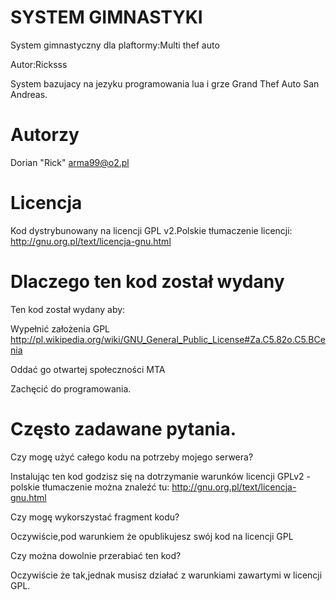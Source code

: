 SYSTEM GIMNASTYKI
================

System gimnastyczny dla plaftormy:Multi thef auto

Autor:Ricksss

System bazujacy na jezyku programowania lua i grze Grand Thef Auto San Andreas.

Autorzy
================
Dorian "Rick" arma99@o2.pl


Licencja
================
Kod dystrybunowany na licencji GPL v2.Polskie tłumaczenie licencji: http://gnu.org.pl/text/licencja-gnu.html

Dlaczego ten kod został wydany
================
Ten kod został wydany aby:

Wypełnić założenia GPL http://pl.wikipedia.org/wiki/GNU_General_Public_License#Za.C5.82o.C5.BCenia

Oddać go otwartej społeczności MTA

Zachęcić do programowania.

Często zadawane pytania.
================
Czy mogę użyć całego kodu na potrzeby mojego serwera?

Instalując ten kod godzisz się na dotrzymanie warunków licencji GPLv2 - polskie tłumaczenie można znaleźć tu: http://gnu.org.pl/text/licencja-gnu.html

Czy mogę wykorszystać fragment kodu?

Oczywiście,pod warunkiem że opublikujesz swój kod na licencji GPL

Czy można dowolnie przerabiać ten kod?

Oczywiście że tak,jednak musisz działać z warunkiami zawartymi w licencji GPL.



